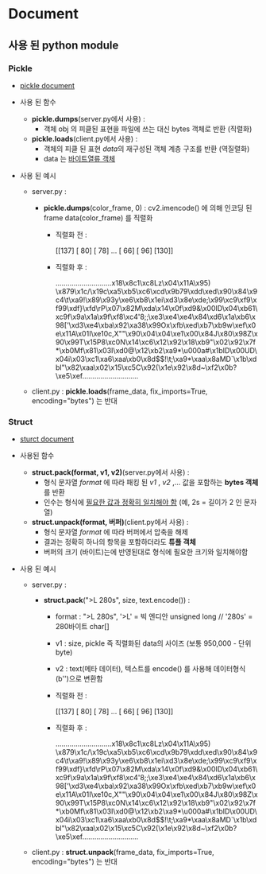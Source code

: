 # Document

## 사용 된 python module

### Pickle

- [pickle document](https://docs.python.org/ko/3/library/pickle.html)

- 사용 된 함수

  - **pickle.dumps**(server.py에서 사용) : 
    - 객체 obj 의 피클된 표현을 파일에 쓰는 대신 bytes 객체로 반환 (직렬화)
  - **pickle.loads**(client.py에서 사용) : 
    - 객체의 피클 된 표현 *data*의 재구성된 객체 계층 구조를 반환 (역질렬화)
    - data 는 [바이트열류 객체](https://docs.python.org/ko/3/glossary.html#term-bytes-like-object)

- 사용 된 예시

  - server.py : 

    - **pickle.dumps**(color_frame, 0) : cv2.imencode() 에 의해 인코딩 된 frame data(color_frame) 를 직렬화

      - 직렬화 전 :

        [[137]
         [ 80]
         [ 78]
         ...
         [ 66]
         [ 96]
         [130]]

      - 직렬화 후 : 

        ............................x18\x8c1\xc8Lz\x04\x11A\x95) \x879\x1c/\x19c\xa5\xb5\xc6\xcd\x9b79\xdd\xed\x90\x84\x9c4\t\xa9!\x89\x93y\xe6\xb8\x1ei\xd3\x8e\xde;\x99\xc9\xf9\xf99\xdf}\xfd\rP\x07\x82M\xda\x14\x0f\xd9&\x00ID\x04\xb61\xc9f\x9a\x1a\x9f\xf8\xc4\'8;;\xe3\xe4\xe4\x84\xd6\x1a\xb6\x98[\'\xd3\xe4\xba\x92\xa38\x99Ox\xfb\xed\xb7\xb9w\xef\x0e\x11A\x01I\xe10c,X""\x90\x04\x04\xe1\x00\x84J\x80\x98Z\x90\x99T\x15P8\xc0N\x14\xc6\x12\x92\x18\xb9"\x02\x92\x7f*\xb0Mf\x81\x03I\xd0@\x12\xb2\xa9*\\u000a#\x1bID\x00UD\x04i\x03\xc1\xa6\xaa\xb0\x8d$$!\t;\xa9*\xaa\x8aMD`\x1b\xdbl"\x82\xaa\x02\x15\xc5C\x92(\x1e\x92\x8d~\xf2\x0b?\xe5\xef\............................

  - client.py : **pickle.loads**(frame_data, fix_imports=True, encoding="bytes") 는 반대

### Struct

- [sturct document](https://docs.python.org/3/library/struct.html)

- 사용된 함수

  - **struct.pack(format, v1, v2)**(server.py에서 사용) : 
    - 형식 문자열 *format* 에 따라 패킹 된 *v1* , *v2* ,… 값을 포함하는 **bytes 객체**를 반환
    - 인수는 형식에 <u>필요한 값과 정확히 일치해야 함</u> (예, 2s = 길이가 2 인 문자열)
  - **struct.unpack(format, 버퍼)**(client.py에서 사용) : 
    - 형식 문자열 *format* 에 따라 버퍼에서 압축을 해제
    - 결과는 정확히 하나의 항목을 포함하더라도 **튜플 객체**
    - 버퍼의 크기 (바이트)는에 반영된대로 형식에 필요한 크기와 일치해야함

- 사용 된 예시

  - server.py : 

    - **struct.pack**(">L 280s", size, text.encode()) : 

      - format : ">L 280s", '>L' = 빅 엔디안 unsigned long  //  '280s' = 280바이트 char[]

      - v1 : size, pickle 즉 직렬화된 data의 사이즈 (보통 950,000 - 단위 byte)

      - v2 : text(메타 데이터), 텍스트를 encode() 를 사용해 데이터형식(b'')으로 변환함

      - 직렬화 전 :

        [[137]
         [ 80]
         [ 78]
         ...
         [ 66]
         [ 96]
         [130]]

      - 직렬화 후 : 

        ............................x18\x8c1\xc8Lz\x04\x11A\x95) \x879\x1c/\x19c\xa5\xb5\xc6\xcd\x9b79\xdd\xed\x90\x84\x9c4\t\xa9!\x89\x93y\xe6\xb8\x1ei\xd3\x8e\xde;\x99\xc9\xf9\xf99\xdf}\xfd\rP\x07\x82M\xda\x14\x0f\xd9&\x00ID\x04\xb61\xc9f\x9a\x1a\x9f\xf8\xc4\'8;;\xe3\xe4\xe4\x84\xd6\x1a\xb6\x98[\'\xd3\xe4\xba\x92\xa38\x99Ox\xfb\xed\xb7\xb9w\xef\x0e\x11A\x01I\xe10c,X""\x90\x04\x04\xe1\x00\x84J\x80\x98Z\x90\x99T\x15P8\xc0N\x14\xc6\x12\x92\x18\xb9"\x02\x92\x7f*\xb0Mf\x81\x03I\xd0@\x12\xb2\xa9*\\u000a#\x1bID\x00UD\x04i\x03\xc1\xa6\xaa\xb0\x8d$$!\t;\xa9*\xaa\x8aMD`\x1b\xdbl"\x82\xaa\x02\x15\xc5C\x92(\x1e\x92\x8d~\xf2\x0b?\xe5\xef\............................

  - client.py : **struct.unpack**(frame_data, fix_imports=True, encoding="bytes") 는 반대